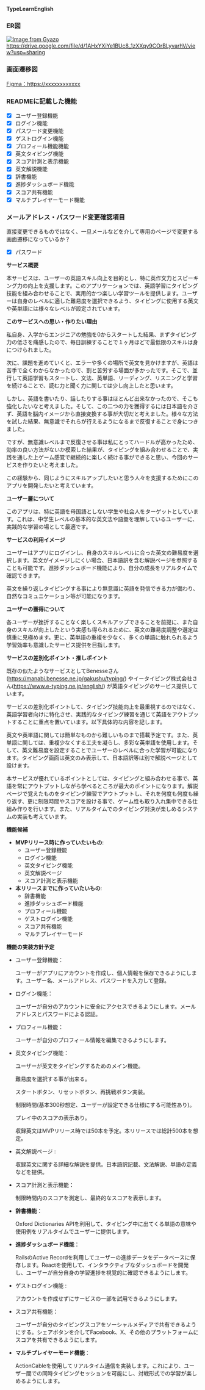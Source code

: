 **TypeLearnEnglish**

### ER図
[![Image from Gyazo](https://i.gyazo.com/9059a2e9bca96ee55f242e82de6ca29b.png)](https://gyazo.com/9059a2e9bca96ee55f242e82de6ca29b)
https://drive.google.com/file/d/1AHxYXiYe1BUc8_1zXXqy9COrBLyvarhV/view?usp=sharing


### 画面遷移図
[Figma：https://xxxxxxxxxxxx](https://www.figma.com/file/E8oclVxsnY1ezo29bybHPX/TypeLearnEnglish?type=design&node-id=0%3A1&mode=design&t=CuYP1qQcBLvYesrZ-1)

### READMEに記載した機能
- [X] ユーザー登録機能
- [X] ログイン機能
- [X] パスワード変更機能
- [X] ゲストログイン機能
- [X] プロフィール機能機能
- [X] 英文タイピング機能
- [X] スコア計測と表示機能
- [X] 英文解説機能
- [X] 辞書機能
- [X] 進捗ダッシュボード機能
- [X] スコア共有機能
- [X] マルチプレイヤーモード機能

### メールアドレス・パスワード変更確認項目
直接変更できるものではなく、一旦メールなどを介して専用のページで変更する画面遷移になっているか？
- [X] パスワード

**サービス概要**

本サービスは、ユーザーの英語スキル向上を目的とし、特に英作文力とスピーキング力の向上を支援します。このアプリケーションでは、英語学習にタイピング技能を組み合わせることで、実用的かつ楽しい学習ツールを提供します。ユーザーは自身のレベルに適した難易度を選択できるよう、タイピングに使用する英文や英単語には様々なレベルが設定されています。

**このサービスへの思い・作りたい理由**

私自身、入学からエンジニアの勉強を0からスタートした結果、まずタイピング力の低さを痛感したので、毎日訓練することで１ヶ月ほどで最低限のスキルは身につけられました。

次に、課題を進めていくと、エラーや多くの場所で英文を見かけますが、英語は苦手で全くわからなかったので、割と苦労する場面が多かったです。そこで、並行して英語学習もスタートし、文法、英単語、リーディング、リスニングと学習を続けることで、読む力と聞く力に関しては少し向上したと思います。

しかし、英語を書いたり、話したりする事はほとんど出来なかったので、そこも強化したいなと考えました。そして、この二つの力を獲得するには日本語を介さず、英語を脳内イメージから直接変換する事が大切だと考えました。様々な方法を試した結果、無意識でそれらが行えるようになるまで反復することで身につきました。

ですが、無意識レベルまで反復させる事は私にとってハードルが高かったため、効率の良い方法がないか模索した結果が、タイピングを組み合わせることで、実践を通した上ゲーム感覚で継続的に楽しく続ける事ができると思い、今回のサービスを作りたいと考えました。

この経験から、同じようにスキルアップしたいと思う人々を支援するためにこのアプリを開発したいと考えています。

**ユーザー層について**

このアプリは、特に英語を母国語としない学生や社会人をターゲットとしています。これは、中学生レベルの基本的な英文法や語彙を理解しているユーザーに、実践的な学習の場として最適です。

**サービスの利用イメージ**

ユーザーはアプリにログインし、自身のスキルレベルに合った英文の難易度を選択します。英文がイメージしにくい場合、日本語訳を含む解説ページを参照することも可能です。進捗ダッシュボード機能により、自分の成長をリアルタイムで確認できます。

英文を繰り返しタイピングする事により無意識に英語を発信できる力が備わり、自然なコミュニケーション等が可能になります。

**ユーザーの獲得について**

各ユーザーが挫折することなく楽しくスキルアップできることを前提に、また自身のスキルが向上したという実感も得られるために、英文の難易度調整や選定は慎重に見極めます。更に、英単語の重複を少なく、多くの単語に触れられるよう学習効率も意識したサービス提供を目指します。

**サービスの差別化ポイント・推しポイント**

既存の似たようなサービスとしてBenesseさん(https://manabi.benesse.ne.jp/gakushu/typing/) やイータイピング株式会社さん(https://www.e-typing.ne.jp/english/) が英語タイピングのサービス提供しています。

サービスの差別化ポイントして、タイピング技能向上を最重視するのではなく、英語学習者向けに特化させ、実践的なタイピング練習を通じて英語をアウトプットすることに重点を置いています。以下具体的な内容を記します。

英文や英単語に関しては簡単なものから難しいものまで搭載予定です。また、英単語に関しては、重複少なくする工夫を凝らし、多彩な英単語を使用します。そして、英文難易度を設定することでユーザーのレベルに合った学習が可能になります。タイピング画面は英文のみ表示して、日本語訳等は別で解説ページとして設けます。

本サービスが優れているポイントとしては、タイピングと組み合わせる事で、英語を常にアウトプットしながら学べるところが最大のポイントになります。解説ページで覚えたものをタイピング練習でアウトプットし、それを何度も何度も繰り返す、更に制限時間やスコアを設ける事で、ゲーム性も取り入れ集中できる仕組み作りを行います。また、リアルタイムでのタイピング対決が楽しめるシステムの実装も考えています。

**機能候補**

- **MVPリリース時に作っていたいもの**:
    - ユーザー登録機能
    - ログイン機能
    - 英文タイピング機能
    - 英文解説ページ
    - スコア計測と表示機能
- **本リリースまでに作っていたいもの**:
    - 辞書機能
    - 進捗ダッシュボード機能
    - プロフィール機能
    - ゲストログイン機能
    - スコア共有機能
    - マルチプレイヤーモード

**機能の実装方針予定**

- ユーザー登録機能：
    
    ユーザーがアプリにアカウントを作成し、個人情報を保存できるようにします。ユーザー名、メールアドレス、パスワードを入力して登録。
    
- ログイン機能：
    
    ユーザーが自分のアカウントに安全にアクセスできるようにします。メールアドレスとパスワードによる認証。
    
- プロフィール機能：
    
    ユーザーが自分のプロフィール情報を編集できるようにします。
    
- 英文タイピング機能：
    
    ユーザーが英文をタイピングするためのメイン機能。
    
    難易度を選択する事が出来る。
    
    スタートボタン、リセットボタン、再挑戦ボタン実装。
    
    制限時間(基本300秒想定、ユーザーが設定できる仕様にする可能性あり)。
    
    プレイ中のスコアの表示あり。
    
    収録英文はMVPリリース時では50本を予定。本リリースでは総計500本を想定。
    
- 英文解説ページ :
    
    収録英文に関する詳細な解説を提供。日本語訳記載、文法解説、単語の定義などを提供。
    
- スコア計測と表示機能：
    
    制限時間内のスコアを測定し、最終的なスコアを表示します。
    

- **辞書機能**：
    
    Oxford Dictionaries APIを利用して、タイピング中に出てくる単語の意味や使用例をリアルタイムでユーザーに提供します。
    
- **進捗ダッシュボード機能**：
    
    RailsのActive Recordを利用してユーザーの進捗データをデータベースに保存します。Reactを使用して、インタラクティブなダッシュボードを開発し、ユーザーが自分自身の学習進捗を視覚的に確認できるようにします。
    
- ゲストログイン機能 :
    
    アカウントを作成せずにサービスの一部を試用できるようにします。
    
- スコア共有機能：
    
    ユーザーが自分のタイピングスコアをソーシャルメディアで共有できるようにする。シェアボタンを介してFacebook、X、その他のプラットフォームにスコアを共有できるようにします。
    
- **マルチプレイヤーモード機能**：
    
    ActionCableを使用してリアルタイム通信を実装します。これにより、ユーザー間での同時タイピングセッションを可能にし、対戦形式での学習が楽しめるようにします。
